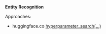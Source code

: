 <br>

**Entity Recognition**

Approaches:
* huggingface.co [hyperparameter_search(...)](https://huggingface.co/docs/transformers/hpo_train)

<br>
<br>

<br>
<br>

<br>
<br>

<br>
<br>
